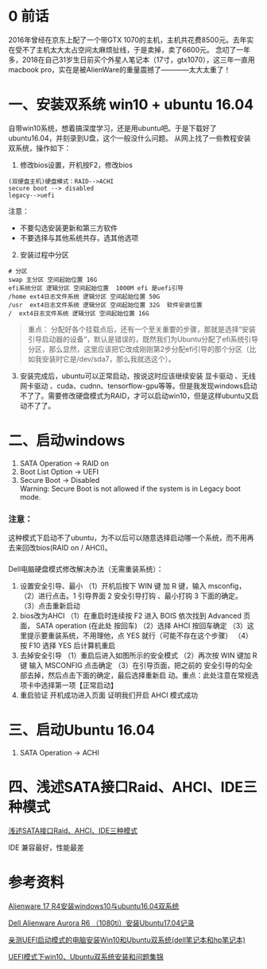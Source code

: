 
# 0 前话
2016年曾经在京东上配了一个带GTX 1070的主机，主机共花费8500元。去年实在受不了主机太大太占空间太麻烦扯线，于是卖掉，卖了6600元。
念叨了一年多，2018在自己31岁生日前买个外星人笔记本（17寸，gtx1070），这三年一直用macbook pro，实在是被AlienWare的重量震撼了————太大太重了！

# 一、安装双系统 win10 + ubuntu 16.04
自带win10系统，想着搞深度学习，还是用ubuntu吧。于是下载好了ubuntu16.04，并刻录到U盘，这个一般没什么问题。
从网上找了一些教程安装 双系统，操作如下：
1. 修改bios设置，开机按F2，修改bios
```
(双硬盘主机)硬盘模式：RAID-->ACHI
secure boot --> disabled
legacy-->uefi 
```

注意：
* 不要勾选安装更新和第三方软件
* 不要选择与其他系统共存，选其他选项

2. 安装过程中分区
```
# 分区
swap 主分区 空间起始位置 16G
efi系统分区 逻辑分区 空间起始位置  1000M efi 是uefi引导 
/home ext4日志文件系统 逻辑分区 空间起始位置 50G
/usr  ext4日志文件系统 逻辑分区 空间起始位置 32G  软件安装位置
/  ext4日志文件系统 逻辑分区 空间起始位置 16G
```
> 重点：
分配好各个挂载点后，还有一个至关重要的步骤，那就是选择“安装引导启动器的设备”，默认是错误的，既然我们为Ubuntu分配了efi系统引导分区，那么显然，这里应该把它改成刚刚第2步分配efi引导的那个分区（比如我安装时它是/dev/sda7，那么我就选这个）。

3. 安装完成后，ubuntu可以正常启动，按说这时应该继续安装 显卡驱动 、无线网卡驱动 、cuda、cudnn、tensorflow-gpu等等。但是我发现windows启动不了了。需要修改硬盘模式为RAID，才可以启动win10，但是这样ubuntu又启动不了了。

# 二、启动windows
1. SATA Operation -> RAID on
2. Boot List Option -> UEFI
3. Secure Boot -> Disabled  
Warning: Secure Boot is not allowed if the system is in Legacy boot mode.
### 注意：
这种模式下启动不了ubuntu，为不以后可以随意选择启动哪一个系统，而不用再去来回改bios(RAID on / AHCI)。
### 
Dell电脑硬盘模式修改解决办法（无需重装系统）：
1. 设置安全引导、最小
（1）开机后按下 WIN 键 加 R 键，输入 msconfig，
（2）进行点击。1 引导界面 2 安全引导打钩 、最小打钩 3 下面的确定。
（3）点击重新启动
2. bios改为AHCI
（1）在重启时连续按 F2 进入 BOIS 依次找到 Advanced 页面， SATA operation (在此处
按回车) 
（2）选择 AHCI 按回车确定
（3）这里提示要重装系统，不用理他，点 YES 就行（可能不存在这个步骤）
（4）按 F10 选择 YES 后计算机重启
3. 去掉安全引导
（1）重启后进入如图所示的安全模式
（2）再次按 WIN 键加 R 键 输入 MSCONFIG 点击确定 
（3）在引导页面，把之前的 安全引导的勾全部去掉，然后点击下面的确定，最后选择重新启
动。重点：此处注意在常规选项卡中选择第一项【正常启动】
4. 重启验证
开机成功进入页面 证明我们开启 AHCI 模式成功


# 三、启动Ubuntu 16.04
1. SATA Operation -> ACHI

# 四、浅述SATA接口Raid、AHCI、IDE三种模式
[浅述SATA接口Raid、AHCI、IDE三种模式](https://blog.csdn.net/bytxl/article/details/42150027)

IDE 兼容最好，性能最差


# 参考资料
[Alienware 17 R4安装windows10与ubuntu16.04双系统](https://blog.csdn.net/xiaohu50/article/details/78514564)

[Dell Alienware Aurora R6 （1080ti）安装Ubuntu17.04记录](https://blog.csdn.net/qq_17550379/article/details/78546850)


[亲测UEFI启动模式的电脑安装Win10和Ubuntu双系统(dell笔记本和hp笔记本)](https://blog.csdn.net/SeekN/article/details/69808288)

[UEFI模式下win10、Ubuntu双系统安装和问题集锦](https://blog.csdn.net/fangjin_kl/article/details/78676948)